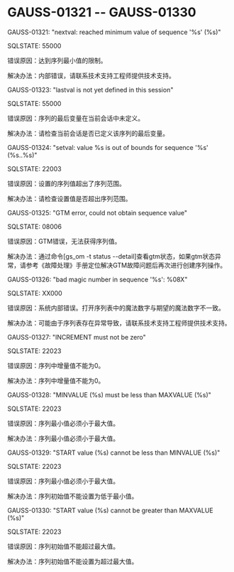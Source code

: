 # GAUSS-01321 -- GAUSS-01330<a name="ZH-CN_TOPIC_0302072979"></a>

GAUSS-01321: "nextval: reached minimum value of sequence '%s' \(%s\)"

SQLSTATE: 55000

错误原因：达到序列最小值的限制。

解决办法：内部错误，请联系技术支持工程师提供技术支持。

GAUSS-01323: "lastval is not yet defined in this session"

SQLSTATE: 55000

错误原因：序列的最后变量在当前会话中未定义。

解决办法：请检查当前会话是否已定义该序列的最后变量。

GAUSS-01324: "setval: value %s is out of bounds for sequence '%s' \(%s..%s\)"

SQLSTATE: 22003

错误原因：设置的序列值超出了序列范围。

解决办法：请检查设置值是否超出序列范围。

GAUSS-01325: "GTM error, could not obtain sequence value"

SQLSTATE: 08006

错误原因：GTM错误，无法获得序列值。

解决办法：通过命令\[gs\_om -t status --detail\]查看gtm状态，如果gtm状态异常，请参考《故障处理》手册定位解决GTM故障问题后再次进行创建序列操作。

GAUSS-01326: "bad magic number in sequence '%s': %08X"

SQLSTATE: XX000

错误原因：系统内部错误。打开序列表中的魔法数字与期望的魔法数字不一致。

解决办法：可能由于序列表存在异常导致，请联系技术支持工程师提供技术支持。

GAUSS-01327: "INCREMENT must not be zero"

SQLSTATE: 22023

错误原因：序列中增量值不能为0。

解决办法：序列中增量值不能为0。

GAUSS-01328: "MINVALUE \(%s\) must be less than MAXVALUE \(%s\)"

SQLSTATE: 22023

错误原因：序列最小值必须小于最大值。

解决办法：序列最小值必须小于最大值。

GAUSS-01329: "START value \(%s\) cannot be less than MINVALUE \(%s\)"

SQLSTATE: 22023

错误原因：序列最小值必须小于最大值。

解决办法：序列初始值不能设置为低于最小值。

GAUSS-01330: "START value \(%s\) cannot be greater than MAXVALUE \(%s\)"

SQLSTATE: 22023

错误原因：序列初始值不能超过最大值。

解决办法：序列初始值不能设置为超过最大值。
